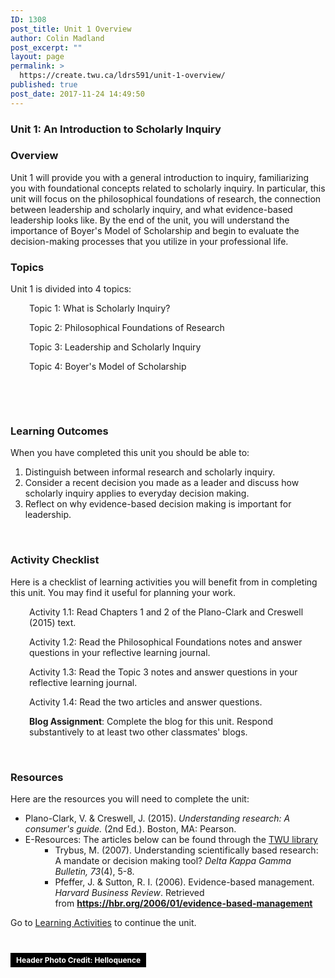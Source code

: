 ```yaml
---
ID: 1308
post_title: Unit 1 Overview
author: Colin Madland
post_excerpt: ""
layout: page
permalink: >
  https://create.twu.ca/ldrs591/unit-1-overview/
published: true
post_date: 2017-11-24 14:49:50
---
```

<h3>Unit 1: An Introduction to Scholarly Inquiry</h3>
<h3>Overview</h3>
Unit 1 will provide you with a general introduction to inquiry, familiarizing you with foundational concepts related to scholarly inquiry. In particular, this unit will focus on the philosophical foundations of research, the connection between leadership and scholarly inquiry, and what evidence-based leadership looks like. By the end of the unit, you will understand the importance of Boyer's Model of Scholarship and begin to evaluate the decision-making processes that you utilize in your professional life.
<h3>Topics</h3>
Unit 1 is divided into 4 topics:
<p style="padding-left: 30px">Topic 1: What is Scholarly Inquiry?</p>
<p style="padding-left: 30px">Topic 2: Philosophical Foundations of Research</p>
<p style="padding-left: 30px">Topic 3: Leadership and Scholarly Inquiry</p>
<p style="padding-left: 30px">Topic 4: Boyer's Model of Scholarship</p>
&nbsp;

&nbsp;
<h3>Learning Outcomes</h3>
When you have completed this unit you should be able to:<span style="color: #ff0000"><strong> </strong></span>
<ol>
 	<li>Distinguish between informal research and scholarly inquiry.</li>
 	<li>Consider a recent decision you made as a leader and discuss how scholarly inquiry applies to everyday decision making.</li>
 	<li>Reflect on why evidence-based decision making is important for leadership.</li>
</ol>
&nbsp;
<h3>Activity Checklist</h3>
Here is a checklist of learning activities you will benefit from in completing this unit. You may find it useful for planning your work.
<p style="padding-left: 30px">Activity 1.1: Read Chapters 1 and 2 of the Plano-Clark and Creswell (2015) text.</p>
<p style="padding-left: 30px">Activity 1.2: Read the Philosophical Foundations notes and answer questions in your reflective learning journal.</p>
<p style="padding-left: 30px">Activity 1.3: Read the Topic 3 notes and answer questions in your reflective learning journal.</p>
<p style="padding-left: 30px">Activity 1.4: Read the two articles and answer questions.</p>
<p style="padding-left: 30px"><strong>Blog Assignment</strong>: Complete the blog for this unit. Respond substantively to at least two other classmates' blogs.</p>
&nbsp;
<h3>Resources</h3>
Here are the resources you will need to complete the unit:
<ul>
 	<li>Plano-Clark, V. &amp; Creswell, J. (2015). <em>Understanding research: A consumer's guide.</em> (2nd Ed.). Boston, MA: Pearson.</li>
 	<li>E-Resources: The articles below can be found through the <a href="https://www.twu.ca/library">TWU library</a>
<ul>
 	<li style="list-style-type: none">
<ul>
 	<li>Trybus, M. (2007). Understanding scientifically based research: A mandate or decision making tool? <em>Delta Kappa Gamma Bulletin, 73</em>(4), 5-8.</li>
 	<li>Pfeffer, J. &amp; Sutton, R. I. (2006). Evidence-based management. <em>Harvard Business Review</em>. Retrieved from <b><a href="https://hbr.org/2006/01/evidence-based-management">https://hbr.org/2006/01/evidence-based-management</a></b></li>
</ul>
</li>
</ul>
</li>
</ul>
Go to <a href="https://create.twu.ca/ldrs591/unit-1-learning-activities/">Learning Activities</a> to continue the unit.

&nbsp;

<a style="background-color: black;color: white;text-decoration: none;padding: 4px 6px;font-family: -apple-system, BlinkMacSystemFont, 'San Francisco', 'Helvetica Neue', Helvetica, Ubuntu, Roboto, Noto, 'Segoe UI', Arial, sans-serif;font-size: 12px;font-weight: bold;line-height: 1.2" title="Download free do whatever you want high-resolution photos from Helloquence" href="https://unsplash.com/@helloquence?utm_medium=referral&amp;utm_campaign=photographer-credit&amp;utm_content=creditBadge" target="_blank" rel="noopener noreferrer"><span style="padding: 2px 3px">Header Photo Credit: Helloquence</span></a>